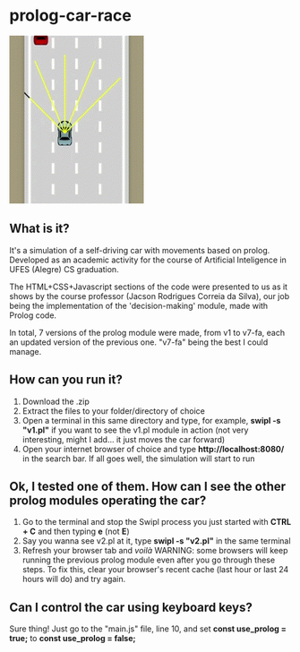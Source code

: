 # prolog-car-race

![](https://github.com/Arrr-az/prolog-car-race/blob/main/README_gif.gif)

## What is it?
It's a simulation of a self-driving car with movements based on prolog. Developed as an academic activity for the course of Artificial Inteligence in UFES (Alegre) CS graduation.

The HTML+CSS+Javascript sections of the code were presented to us as it shows by the course professor (Jacson Rodrigues Correia da Silva), our job being the implementation of the 'decision-making' module, made with Prolog code.

In total, 7 versions of the prolog module were made, from v1 to v7-fa, each an updated version of the previous one. "v7-fa" being the best I could manage.

## How can you run it?
1. Download the .zip
2. Extract the files to your folder/directory of choice
3. Open a terminal in this same directory and type, for example, **swipl -s "v1.pl"** if you want to see the v1.pl module in action (not very interesting, might I add... it just moves the car forward)
4. Open your internet browser of choice and type **http://localhost:8080/** in the search bar. If all goes well, the simulation will start to run

## Ok, I tested one of them. How can I see the other prolog modules operating the car?
1. Go to the terminal and stop the Swipl process you just started with **CTRL + C** and then typing **e** (not **E**)
2. Say you wanna see v2.pl at it, type **swipl -s "v2.pl"** in the same terminal
3. Refresh your browser tab and *voilà*
WARNING: some browsers will keep running the previous prolog module even after you go through these steps. To fix this, clear your browser's recent cache (last hour or last 24 hours will do) and try again.

## Can I control the car using keyboard keys?
Sure thing! Just go to the "main.js" file, line 10, and set **const use_prolog = true;** to **const use_prolog = false;**

